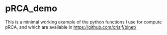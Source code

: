 # pRCA_demo
 This is a minimal working example of the python functions I use for compute pRCA, and which are available in https://github.com/crisjf/binet/
